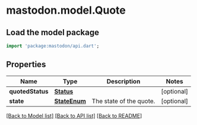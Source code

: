 # mastodon.model.Quote

## Load the model package
```dart
import 'package:mastodon/api.dart';
```

## Properties
Name | Type | Description | Notes
------------ | ------------- | ------------- | -------------
**quotedStatus** | [**Status**](Status.md) |  | [optional] 
**state** | [**StateEnum**](StateEnum.md) | The state of the quote. | [optional] 

[[Back to Model list]](../README.md#documentation-for-models) [[Back to API list]](../README.md#documentation-for-api-endpoints) [[Back to README]](../README.md)


